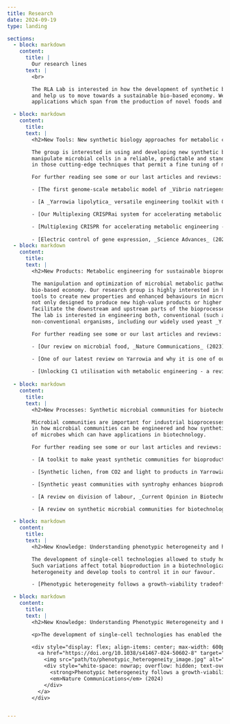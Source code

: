 ```yaml
---
title: Research
date: 2024-09-19
type: landing

sections:
  - block: markdown
    content:
      title: |
        Our research lines
      text: |
        <br>

        The RLA Lab is interested in how the development of synthetic biology can revolutionise biotechnologies 
        and help us to move towards a sustainable bio-based economy. We engineer microorganisms for a wide range of 
        applications which span from the production of novel foods and alternative proteins to chemicals and fuels.

  - block: markdown
    content:
      title:
      text: |
        <h2>New Tools: New synthetic biology approaches for metabolic control</h2>

        The group is interested in using and developing new synthetic biology tools that allow us to precisely 
        manipulate microbial cells in a reliable, predictable and standardised way. In particular, we are interested 
        in those cutting-edge techniques that permit a fine tuning of metabolic pathways.

        For further reading see some or our last articles and reviews:

        - [The first genome-scale metabolic model of _Vibrio natriegens_, _Molecular Systems Biology_ (2023)](https://doi.org/10.15252/msb.202110523)

        - [A _Yarrowia lipolytica_ versatile engineering toolkit with CRISPR compatibilities, _Communications Biology_ (2023)](https://doi.org/10.1038/s42003-023-05202-5)

        - [Our Multiplexing CRISPRai system for accelerating metabolic engineering, _Nature Communications_ (2022)](https://doi.org/10.1038/s41467-022-32603-7)

        - [Multiplexing CRISPR for accelerating metabolic engineering - a review, _Nature Communications_ (2020)](https://doi.org/10.1038/s41467-020-15053-x)
  
        - [Electric control of gene expression, _Science Advances_ (2022)](https://www.science.org/doi/10.1126/sciadv.abm5091)
  - block: markdown
    content:
      title:
      text: |
        <h2>New Products: Metabolic engineering for sustainable bioproduction</h2>

        The manipulation and optimization of microbial metabolic pathways are the keys for biotechnology and a 
        bio-based economy. Our research group is highly interested in hacking metabolism using synthetic biology 
        tools to create new properties and enhanced behaviours in microbial cells. The engineering strategies are 
        not only designed to produce new high-value products or higher amount of pre-existing products but also to 
        facilitate the downstream and upstream parts of the bioprocesses.  
        The lab is interested in engineering both, conventional (such as _S. cerevisiae_ and _E. coli_) and 
        non-conventional organisms, including our widely used yeast _Y. lipolytica_.

        For further reading see some or our last articles and reviews:

        - [Our review on microbial food, _Nature Communications_ (2023)](https://doi.org/10.1038/s41467-023-37891-1)

        - [One of our latest review on Yarrowia and why it is one of our favourite hosts, _Trends in Biotechnology_ (2023)](https://doi.org/10.1016/j.tibtech.2022.07.006)
        
        - [Unlocking C1 utilisation with metabolic engineering - a review, _Nature Chemical Biology_ (2021)](https://doi.org/10.1038/s41589-021-00836-0)
  
  - block: markdown
    content:
      title:
      text: |
        <h2>New Processes: Synthetic microbial communities for biotechnology</h2>

        Microbial communities are important for industrial bioprocesses (i.e. food production). We are interested 
        in how microbial communities can be engineered and how synthetic biology can help to establish novel communities 
        of microbes which can have applications in biotechnology.

        For further reading see some or our last articles and reviews:

        - [A toolkit to make yeast synthetic communities for bioproduction, _Nature Microbiology_, (2024)](https://doi.org/10.1038/s41564-023-01596-4)

        - [Synthetic lichen, from CO2 and light to products in Yarrowia, _Bioresource Technology_ (2024)](https://doi.org/10.1016/j.biortech.2024.131232)

        - [Synthetic yeast communities with syntrophy enhances bioproduction, _Nature Chemical Biology_ (2023)](https://doi.org/10.1038/s41589-023-01341-2)

        - [A review on division of labour, _Current Opinion in Biotechnology_ (2022)](https://doi.org/10.1016/j.copbio.2022.102706)

        - [A review on synthetic microbial communities for biotechnology, _Trends in Biotechnology_ (2019)](https://doi.org/10.1016/j.tibtech.2018.11.002)

  - block: markdown
    content:
      title:
      text: |
        <h2>New Knowledge: Understanding phenotypic heterogeneity and how it affects production</h2>

        The development of single-cell technologies allowed to study how individual cells behave within a population. 
        Such variations affect total bioproduction in a biotechnological process. We are interested in understanding 
        heterogeneity and develop tools to control it in our favour.

        - [Phenotypic heterogeneity follows a growth-viability tradeoff in response to amino acid identity, _Nature Communications_ (2024)](https://doi.org/10.1038/s41467-024-50602-8)

  - block: markdown
    content:
      title:
      text: |
        <h2>New Knowledge: Understanding Phenotypic Heterogeneity and How It Affects Production</h2>

        <p>The development of single-cell technologies has enabled the study of individual cell behaviors within a population. Such variations can impact total bioproduction in biotechnological processes. We aim to understand heterogeneity and develop tools to control it to our advantage.</p>

        <div style="display: flex; align-items: center; max-width: 600px;">
          <a href="https://doi.org/10.1038/s41467-024-50602-8" target="_blank" style="text-decoration: none; color: black; display: flex; align-items: center; width: 100%;">
            <img src="path/to/phenotypic_heterogeneity_image.jpg" alt="Phenotypic heterogeneity" style="width: 100px; height: auto; margin-right: 15px;">
            <div style="white-space: nowrap; overflow: hidden; text-overflow:">
              <strong>Phenotypic heterogeneity follows a growth-viability tradeoff in response to amino acid identity</strong><br>
              <em>Nature Communications</em> (2024)
            </div>
          </a>
        </div>


---
```

